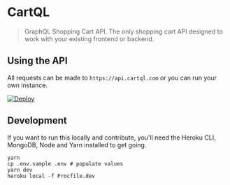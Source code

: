 # CartQL

> GraphQL Shopping Cart API. The only shopping cart API designed to work with your existing frontend or backend.

## Using the API

All requests can be made to `https://api.cartql.com` or you can run your own instance.

[![Deploy](https://www.herokucdn.com/deploy/button.svg)](https://heroku.com/deploy?template=https://github.com/cartql/cartql)

## Development

If you want to run this locally and contribute, you'll need the Heroku CLI, MongoDB, Node and Yarn installed to get going.

```
yarn
cp .env.sample .env # populate values
yarn dev
heroku local -f Procfile.dev
```
